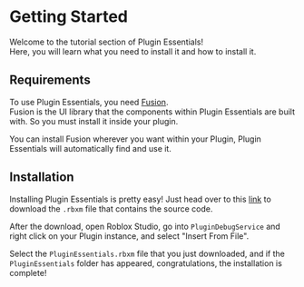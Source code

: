 # Getting Started

Welcome to the tutorial section of Plugin Essentials!
<br>
Here, you will learn what you need to install it and how to install it.

## Requirements

To use Plugin Essentials, you need [Fusion](https://elttob.uk/Fusion/latest/).<br>
Fusion is the UI library that the components within Plugin Essentials are built with. So you must install it inside your plugin.

You can install Fusion wherever you want within your Plugin, Plugin Essentials will automatically find and use it.

## Installation

Installing Plugin Essentials is pretty easy! Just head over to this [link](https://github.com/TenebrisNoctua/PluginEssentials/releases/latest) to download the `.rbxm` file that contains the source code.

After the download, open Roblox Studio, go into `PluginDebugService` and right click on your Plugin instance, and select "Insert From File".

Select the `PluginEssentials.rbxm` file that you just downloaded, and if the `PluginEssentials` folder has appeared, congratulations, the installation is complete!